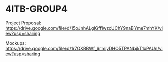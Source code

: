 # 4ITB-GROUP4

Project Proposal:
https://drive.google.com/file/d/15oJnhALglGfflwzcUChY9naBYme7mhYK/view?usp=sharing

Mockups:
https://drive.google.com/file/d/1r7OXBBWf_6rmiyDHO5TPANbjkT1xPAUn/view?usp=sharing
